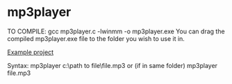 # mp3player

TO COMPILE: gcc mp3player.c -lwinmm -o mp3player.exe
You can drag the compiled mp3player.exe file to the folder you wish to use it in.

[Example project](https://github.com/mrElnekave/speakHexPlease)

Syntax:
mp3player c:\\path to file\\file.mp3
or (if in same folder)
mp3player file.mp3 
